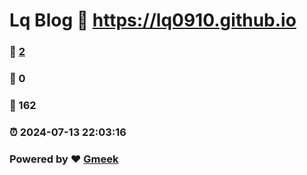 # Lq Blog :link: https://lq0910.github.io 
### :page_facing_up: [2](https://lq0910.github.io/tag.html) 
### :speech_balloon: 0 
### :hibiscus: 162 
### :alarm_clock: 2024-07-13 22:03:16 
### Powered by :heart: [Gmeek](https://github.com/Meekdai/Gmeek)
